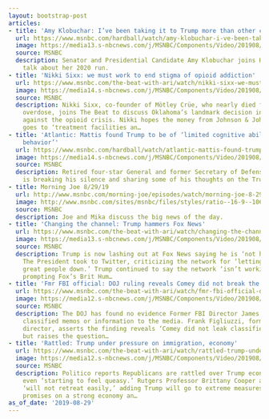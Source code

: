```yaml
---
layout: bootstrap-post
articles:
- title: 'Amy Klobuchar: I’ve been taking it to Trump more than other candidates'
  url: https://www.msnbc.com/hardball/watch/amy-klobuchar-i-ve-been-taking-it-to-trump-more-than-other-candidates-67806277726
  image: https://media13.s-nbcnews.com/j/MSNBC/Components/Video/201908/n_hardball_klobuchar_190829_1920x1080.nbcnews-fp-1200-630.jpg
  source: MSNBC
  description: Senator and Presidential Candidate Amy Klobuchar joins Hardball to
    talk about her 2020 run.
- title: 'Nikki Sixx: we must work to end stigma of opioid addiction'
  url: https://www.msnbc.com/the-beat-with-ari/watch/nikki-sixx-we-must-work-to-end-stigma-of-opioid-addiction-67803717827
  image: https://media14.s-nbcnews.com/j/MSNBC/Components/Video/201908/n_ari_nikki_190829_1920x1080.nbcnews-fp-1200-630.jpg
  source: MSNBC
  description: Nikki Sixx, co-founder of Mötley Crüe, who nearly died from a heroin
    overdose, joins The Beat to discuss Oklahoma’s landmark decision in the fight
    against the opioid crisis. Nikki hopes the money from Johnson & Johnson’s ruing
    goes to ‘treatment facilities an…
- title: 'Atlantic: Mattis found Trump to be of ‘limited cognitive ability, dubious
    behavior’'
  url: https://www.msnbc.com/hardball/watch/atlantic-mattis-found-trump-to-be-of-limited-cognitive-ability-dubious-behavior-67804741642
  image: https://media14.s-nbcnews.com/j/MSNBC/Components/Video/201908/n_hardball_sykes_190829_1920x1080.nbcnews-fp-1200-630.jpg
  source: MSNBC
  description: Retired four-star General and former Secretary of Defense James Mattis
    is breaking his silence and sharing some of his thoughts on the Trump administration.
- title: Morning Joe 8/29/19
  url: http://www.msnbc.com/morning-joe/episodes/watch/morning-joe-8-29-19-episode
  image: http://www.msnbc.com/sites/msnbc/files/styles/ratio--16-9--1067x600/public/videos/190813_4003888_Morning_Joe_8_29_19_anvver_1_800x450_1595296323941.jpg?itok=-WsJz5Do
  source: MSNBC
  description: Joe and Mika discuss the big news of the day.
- title: 'Changing the channel: Trump hammers Fox News'
  url: https://www.msnbc.com/the-beat-with-ari/watch/changing-the-channel-trump-hammers-fox-news-67800133689
  image: https://media13.s-nbcnews.com/j/MSNBC/Components/Video/201908/n_ari_foxnews_190829_1920x1080.nbcnews-fp-1200-630.jpg
  source: MSNBC
  description: Trump is now lashing out at Fox News saying he is ‘not happy’ them.
    The President took to Twitter, criticizing the network for ‘letting millions of
    great people down.’ Trump continued to say the network ‘isn’t working for us anymore,’
    prompting Fox’s Brit Hum…
- title: 'Fmr FBI official: DOJ ruling reveals Comey did not break the law'
  url: https://www.msnbc.com/the-beat-with-ari/watch/fmr-fbi-official-doj-ruling-reveals-comey-did-not-break-the-law-67798597682
  image: https://media12.s-nbcnews.com/j/MSNBC/Components/Video/201908/n_ari_comey_190829_1920x1080.nbcnews-fp-1200-630.jpg
  source: MSNBC
  description: The DOJ has found no evidence Former FBI Director James Comey leaked
    classified memos or information to the media. Frank Figliuzzi, former FBI assistant
    director, asserts the finding reveals ‘Comey did not leak classified information,’
    but raises the question…
- title: 'Rattled: Trump under pressure on immigration, economy'
  url: https://www.msnbc.com/the-beat-with-ari/watch/rattled-trump-under-pressure-on-immigration-economy-67798085837
  image: https://media12.s-nbcnews.com/j/MSNBC/Components/Video/201908/n_ari_ablock_190829_1920x1080.nbcnews-fp-1200-630.jpg
  source: MSNBC
  description: Politico reports Republicans are rattled over Trump economy, some are
    even ‘starting to feel queasy.’ Rutgers Professor Brittany Cooper argues Trump
    ‘will not retreat easily,’ adding Trump will go to extreme measures to deliver
    promises on a strong economy an…
as_of_date: '2019-08-29'
---
```


